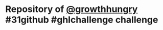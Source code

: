 # Repository of [@growthhungry](https://www.instagram.com/growthhungry/) #31github #ghlchallenge challenge
